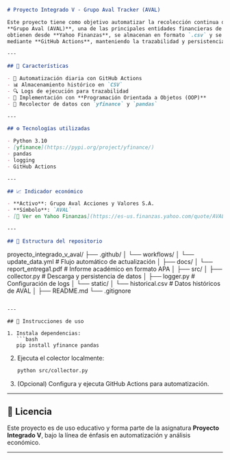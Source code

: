 ```markdown
# Proyecto Integrado V - Grupo Aval Tracker (AVAL)

Este proyecto tiene como objetivo automatizar la recolección continua de datos históricos del 
**Grupo Aval (AVAL)**, una de las principales entidades financieras de Colombia. Los datos se 
obtienen desde **Yahoo Finanzas**, se almacenan en formato `.csv` y se actualizan automáticamente 
mediante **GitHub Actions**, manteniendo la trazabilidad y persistencia del histórico.

---

## 📌 Características

- 🔄 Automatización diaria con GitHub Actions
- 📊 Almacenamiento histórico en `CSV`
- 🔍 Logs de ejecución para trazabilidad
- 🧱 Implementación con **Programación Orientada a Objetos (OOP)**
- 🧪 Recolector de datos con `yfinance` y `pandas`

---

## ⚙️ Tecnologías utilizadas

- Python 3.10
- [yfinance](https://pypi.org/project/yfinance/)
- pandas
- logging
- GitHub Actions

---

## 📈 Indicador económico

- **Activo**: Grupo Aval Acciones y Valores S.A.
- **Símbolo**: `AVAL`
- [🔗 Ver en Yahoo Finanzas](https://es-us.finanzas.yahoo.com/quote/AVAL/)

---

## 📁 Estructura del repositorio

```

proyecto\_integrado\_v\_aval/
├── .github/
│   └── workflows/
│       └── update\_data.yml      # Flujo automático de actualización
│
├── docs/
│   └── report\_entrega1.pdf      # Informe académico en formato APA
│
├── src/
│   ├── collector.py             # Descarga y persistencia de datos
│   ├── logger.py                # Configuración de logs
│   └── static/
│       └── historical.csv       # Datos históricos de AVAL
│
├── README.md
└── .gitignore

````

---

## 🚀 Instrucciones de uso

1. Instala dependencias:
   ```bash
   pip install yfinance pandas
````

2. Ejecuta el colector localmente:

   ```bash
   python src/collector.py
   ```

3. (Opcional) Configura y ejecuta GitHub Actions para automatización.

---

## 📄 Licencia

Este proyecto es de uso educativo y forma parte de la asignatura **Proyecto Integrado V**, bajo la línea de énfasis en automatización y análisis económico.

---

```
